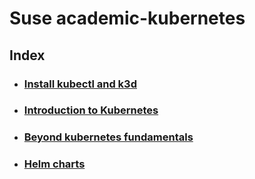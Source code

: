 # Suse academic-kubernetes

## Index

- ### [Install kubectl and k3d](./InstallKubectlAndK3d.md)

- ### [Introduction to Kubernetes](./files-intro-kubernetes/KubernetesIntro.md)

- ### [Beyond kubernetes fundamentals](./files-beyond-kubernetes/kubernetesBeyond.md)

- ### [Helm charts](./helm-chats.md)

